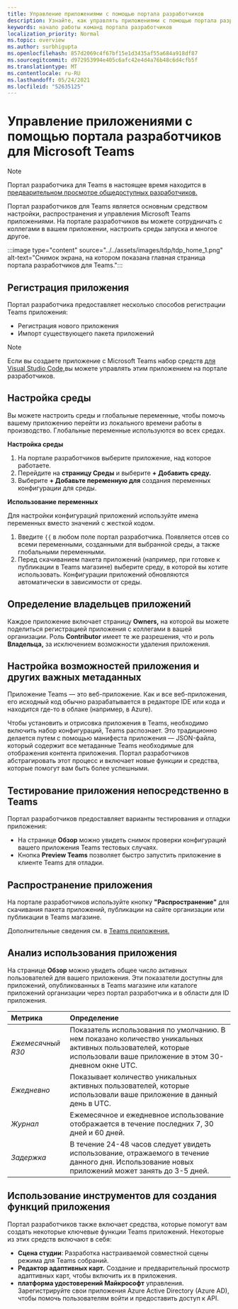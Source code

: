```yaml
---
title: Управление приложениями с помощью портала разработчиков
description: Узнайте, как управлять приложениями с помощью портала разработчиков для Microsoft Teams.
keywords: начало работы команд портала разработчиков
localization_priority: Normal
ms.topic: overview
ms.author: surbhigupta
ms.openlocfilehash: 857d2069c4f67bf15e1d3435af55a684a918df87
ms.sourcegitcommit: d972953994e405c6afc42e4d4a76b48c6d4cfb5f
ms.translationtype: MT
ms.contentlocale: ru-RU
ms.lasthandoff: 05/24/2021
ms.locfileid: "52635125"
---
```

# <a name="manage-your-apps-with-the-developer-portal-for-microsoft-teams"></a>Управление приложениями с помощью портала разработчиков для Microsoft Teams

> [!NOTE]
> Портал разработчика для Teams в настоящее время находится в [предварительном просмотре общедоступных разработчиков.](~/resources/dev-preview/developer-preview-intro.md)

Портал разработчиков для Teams является основным средством настройки, распространения и управления Microsoft Teams приложениями. На портале разработчиков вы можете сотрудничать с коллегами в вашем приложении, настроить среды запуска и многое другое.

:::image type="content" source="../../assets/images/tdp/tdp_home_1.png" alt-text="Снимок экрана, на котором показана главная страница портала разработчиков для Teams.":::

## <a name="register-an-app"></a>Регистрация приложения

Портал разработчика предоставляет несколько способов регистрации Teams приложения:

* Регистрация нового приложения
* Импорт существующего пакета приложений

> [!NOTE]
> Если вы создаете приложение с Microsoft Teams набор средств [для Visual Studio Code,](https://marketplace.visualstudio.com/items?itemName=TeamsDevApp.ms-teams-vscode-extension)вы можете управлять этим приложением на портале разработчиков.

## <a name="set-up-an-environment"></a>Настройка среды

Вы можете настроить среды и глобальные переменные, чтобы помочь вашему приложению перейти из локального времени работы в производство. Глобальные переменные используются во всех средах.

**Настройка среды**

1. На портале разработчиков выберите приложение, над которое работаете.
2. Перейдите на **страницу Среды** и выберите **+ Добавить среду.**
3. Выберите **+ Добавьте переменную для** создания переменных конфигурации для среды.

**Использование переменных**

Для настройки конфигураций приложений используйте имена переменных вместо значений с жесткой кодом.

1. Введите `{{` в любом поле портал разработчика. Появляется отсев со всеми переменными, созданными для выбранной среды, а также глобальными переменными.  
1. Перед скачиванием пакета приложений (например, при готовке к публикации в Teams магазине) выберите среду, в которой вы хотите использовать. Конфигурации приложений обновляются автоматически в зависимости от среды. 

## <a name="identify-app-owners"></a>Определение владельцев приложений

Каждое приложение включает страницу **Owners,** на которой вы можете поделиться регистрацией приложения с коллегами в вашей организации. Роль **Contributor** имеет те же разрешения, что и роль **Владельца,** за исключением возможности удаления приложения.

## <a name="configure-your-apps-capabilities-and-other-important-metadata"></a>Настройка возможностей приложения и других важных метаданных

Приложение Teams — это веб-приложение. Как и все веб-приложения, его исходный код обычно разрабатывается в редакторе IDE или кода и находится где-то в облаке (например, в Azure).

Чтобы установить и отрисовка приложения в Teams, необходимо включить набор конфигураций, Teams распознает. Это традиционно делается путем с помощью манифеста приложения — JSON-файла, который содержит все метаданные Teams необходимые для отображения контента приложения. Портал разработчиков абстрагировать этот процесс и включает новые функции и средства, которые помогут вам быть более успешными.

## <a name="test-your-app-directly-in-teams"></a>Тестирование приложения непосредственно в Teams

Портал разработчиков предоставляет варианты тестирования и отладки приложения:

* На странице **Обзор** можно увидеть снимок проверки конфигураций вашего приложения Teams тестовых случаях.
* Кнопка **Preview Teams** позволяет быстро запустить приложение в клиенте Teams для отладки.

## <a name="distribute-your-app"></a>Распространение приложения

На портале разработчиков используйте кнопку **"Распространение"** для скачивания пакета приложений, публикации на сайте организации или публикации в Teams магазине.

Дополнительные сведения см. в [Teams приложения.](~/concepts/deploy-and-publish/apps-publish-overview.md)

## <a name="analyze-your-apps-usage"></a>Анализ использования приложения

На странице **Обзор** можно увидеть общее число активных пользователей для вашего приложения. Эти показатели доступны для приложений, опубликованных в Teams магазине или каталоге приложений организации через портал разработчика и в области для ID приложения.

| Метрика | Определение |
| :-----------------------| :------------------------------------------------------------------------------------------------------|
| *Ежемесячный R30* | Показатель использования по умолчанию. В нем показано количество уникальных активных пользователей, которые использовали ваше приложение в этом 30-дневном окне UTC. |
| *Ежедневно* | Показывает количество уникальных активных пользователей, которые использовали ваше приложение в данный день в UTC. |
| *Журнал* | Ежемесячное и ежедневное использование отображается в течение последних 7, 30 дней и 60 дней. |
| *Задержка* | В течение 24-48 часов следует увидеть использование, отражаемого в течение данного дня. Использование новых приложений может занять до 3-5 дней.|

## <a name="use-tools-to-create-app-features"></a>Использование инструментов для создания функций приложения

Портал разработчиков также включает средства, которые помогут вам создать некоторые ключевые функции Teams приложений. Некоторые из этих средств включают в себя:

* **Сцена студии**: Разработка настраиваемой совместной сцены режима для Teams собраний.
* **Редактор адаптивных карт.** Создание и предварительный просмотр адаптивных карт, чтобы включить их в приложения.
* **платформа удостоверений Майкрософт** управления. Зарегистрируйте свои приложения Azure Active Directory (Azure AD), чтобы помочь пользователям войти и предоставить доступ к API.
